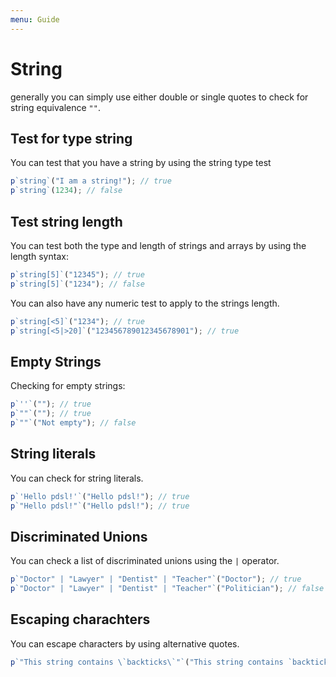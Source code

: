 ```yaml
---
menu: Guide
---
```


# String

generally you can simply use either double or single quotes to check for string equivalence `""`.

## Test for type string

You can test that you have a string by using the string type test

```js
p`string`("I am a string!"); // true
p`string`(1234); // false
```

## Test string length

You can test both the type and length of strings and arrays by using the length syntax:

```js
p`string[5]`("12345"); // true
p`string[5]`("1234"); // false
```

You can also have any numeric test to apply to the strings length.

```js
p`string[<5]`("1234"); // true
p`string[<5|>20]`("123456789012345678901"); // true
```

## Empty Strings

Checking for empty strings:

```js
p`''`(""); // true
p`""`(""); // true
p`""`("Not empty"); // false
```

## String literals

You can check for string literals.

```js
p`'Hello pdsl!'`("Hello pdsl!"); // true
p`"Hello pdsl!"`("Hello pdsl!"); // true
```

## Discriminated Unions

You can check a list of discriminated unions using the `|` operator.

```js
p`"Doctor" | "Lawyer" | "Dentist" | "Teacher"`("Doctor"); // true
p`"Doctor" | "Lawyer" | "Dentist" | "Teacher"`("Politician"); // false
```

## Escaping charachters

You can escape characters by using alternative quotes.

```js
p`"This string contains \`backticks\`"`("This string contains `backticks`"); // true
```
